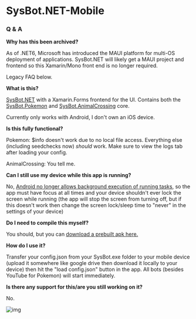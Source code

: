 # SysBot.NET-Mobile

### Q & A ###

**Why has this been archived?**

As of .NET6, Microsoft has introduced the MAUI platform for multi-OS deployment of applications. SysBot.NET will likely get a MAUI project and frontend so this Xamarin/Mono front end is no longer required.

Legacy FAQ below.

**What is this?**

[SysBot.NET](https://github.com/kwsch/SysBot.NET) with a Xamarin.Forms frontend for the UI. Contains both the [SysBot.Pokemon](https://github.com/kwsch/SysBot.NET) and [SysBot.AnimalCrossing](https://github.com/kwsch/SysBot.AnimalCrossing) core.

Currently only works with Android, I don't own an iOS device.

**Is this fully functional?**

Pokemon: $info doesn't work due to no local file access. Everything else (including seedchecks now) *should* work. Make sure to view the logs tab after loading your config.

AnimalCrossing: You tell me.

**Can I still use my device while this app is running?**

No, [Android no longer allows background execution of running tasks](https://docs.microsoft.com/en-gb/xamarin/android/app-fundamentals/services/#background-execution-limits-in-android-80), so the app must have focus at all times and your device shouldn't ever lock the screen while running (the app will stop the screen from turning off, but if this doesn't work then change the screen lock/sleep time to "never" in the settings of your device)

**Do I need to compile this myself?**

You should, but you can [download a prebuilt apk here.](https://berichan.github.io/GetNHSE/?org=berichan&proj=SysBot.NET-Mobile&projurl=https://github.com/berichan/SysBot.NET-Mobile)

**How do I use it?**

Transfer your config.json from your SysBot.exe folder to your mobile device (upload it somewhere like google drive then download it locally to your device) then hit the "load config.json" button in the app. All bots (besides YouTube for Pokemon) will start immediately.

**Is there any support for this/are you still working on it?**

No.

![img](https://i.imgur.com/zC00YQ4.png)
